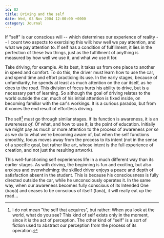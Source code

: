 ```yaml
---
id: 82
title: Driving and the self
date: Wed, 03 Nov 2004 12:00:00 +0000
category: Journal
---
```


If "self" is our conscious will -- which determines our experience of
reality -- I count two aspects to exercising this will: how well we pay
attention, and what we pay attention to.  If self has a condition of
fulfillment, it lies in the perfection of these two things, just as the
fulfillment of anything is measured by how well we use it, and what we
use it for.

Take driving, for example.  At its best, it takes us from one place to
another in speed and comfort.  To do this, the driver must learn how to
use the car, and spend time and effort practicing its use.  In the early
stages, because of unfamiliarity, he spends at least as much attention
on the car itself, as he does to the road.  This division of focus hurts
his ability to drive, but is a necessary part of learning.  So although
the goal of driving relates to the world outside the car, much of his
initial attention is fixed inside, on becoming familiar with the car's
workings.  It is a curious paradox, but from it comes the end result of
effortless driving.

The self[^1] must go through similar stages.  If its function is
awareness, it is an awareness *of*.  Of what, and how to use it, is the
point of education.  Initially we might pay as much or more attention to
the process of awareness *per se* as we do to what we're becoming aware
of, but when the self functions smoothly, focus moves away from the
process to its intent (not in the sense of a specific goal, but rather
like art, whose intent is the full experience of creation, and not just
the resulting artwork).

This well-functioning self experiences life in a much different way than
its earlier stages.  As with driving, the beginning is fun and exciting,
but also anxious and overwhelming: the skilled driver enjoys a peace and
depth of satisfaction absent in the student.  This is because his
consciousness is fully directed outside the car, while he unconsciously
operates it.  In the same way, when our awareness becomes fully
conscious of its Intended One (baqá) and ceases to be conscious of
itself (faná), it will really eat up the road...

[^1]:  I do not mean "the self that acquires", but rather: When you look at
the world, what do you see?  This kind of self exists only in the
moment, since it *is* the act of perception.  The other kind of "self"
is a sort of fiction used to abstract our perception from the
process of its operation.


